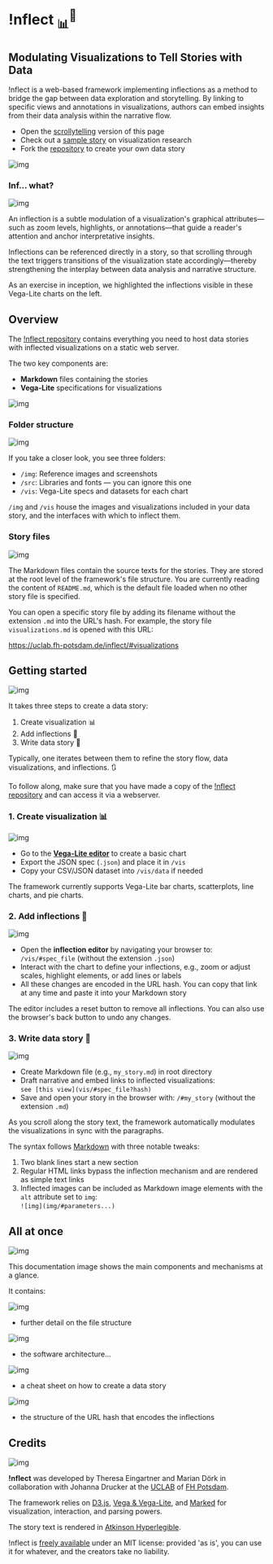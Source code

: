 # !nflect <sub>📊</sub><sup>💬</sup>
## Modulating Visualizations to Tell Stories with Data

!nflect is a web-based framework implementing inflections as a method to bridge the gap between data exploration and storytelling. By linking to specific views and annotations in visualizations, authors can embed insights from their data analysis within the narrative flow. 

- Open the <a href="https://uclab.fh-potsdam.de/inflect/">scrollytelling</a> version of this page
- Check out a
<a href="https://uclab.fh-potsdam.de/inflect/#visualizations">sample story</a> on visualization research
- Fork the <a href="https://github.com/uclab-potsdam/inflect">repository</a> to create your own data story

![img](img/#-430,-167,2663,2353&ff0000&&&chart_overview.png)


### Inf... what?

![img](img/#-430,-167,2663,2353&ff00d3&1445,130,1728,598,44,7,673,1005,762,1058,922,1933,1380,1130,1884,1374&&chart_overview.png)

An inflection is a subtle modulation of a visualization's graphical attributes—such as zoom levels, highlights, or annotations—that guide a reader's attention and anchor interpretative insights. 

Inflections can be referenced directly in a story, so that scrolling through the text triggers transitions of the visualization state accordingly—thereby strengthening the interplay between data analysis and narrative structure.

As an exercise in inception, we highlighted the inflections visible in these Vega-Lite charts on the left.


## Overview

The <a href="http://github.com/uclab-potsdam/inflect">!nflect repository</a> contains everything you need to host data stories with inflected visualizations on a static web server.

The two key components are:

- **Markdown** files containing the stories
- **Vega-Lite** specifications for visualizations

![img](img/#-329,-68,577,542&FF00D3&&&folder_structure.png)


### Folder structure

![img](img/#-112,-43,380,315&FF00D3&27,8,115,132&&folder_structure.png)

If you take a closer look, you see three folders:

- `/img`: Reference images and screenshots
- `/src`: Libraries and fonts — you can ignore this one
- `/vis`: Vega-Lite specs and datasets for each chart

`/img` and `/vis` house the images and visualizations included in your data story, and the interfaces with which to inflect them.


### Story files

![img](img/#-110,119,396,489&FF00D3&16,312,288,448,18,178,205,223&&folder_structure.png)

The Markdown files contain the source texts for the stories. They are stored at the root level of the framework's file structure. You are currently reading the content of `README.md`, which is the default file loaded when no other story file is specified.

You can open a specific story file by adding its filename without the extension `.md` into the URL's hash. For example, the story file `visualizations.md` is opened with this URL:

<a href="#visualizations">https://uclab.fh-potsdam.de/inflect/#visualizations</a>


## Getting started

![img](img/#-282,43,1333,1154&FF00D3&&&steps.png)

It takes three steps to create a data story:
1. Create visualization 📊 
2. Add inflections 💬
3. Write data story 📄

Typically, one iterates between them to refine the story flow, data visualizations, and inflections. 🔃

To follow along, make sure that you have made a copy of the <a href="https://github.com/uclab-potsdam/inflect">!nflect repository</a> and can access it via a webserver.


### 1. Create visualization 📊 

![img](img/#6,-54,2067,1336&FF00D3&&&vega_editor.png)

- Go to the **<a href="https://vega.github.io/editor/#/examples/vega-lite/bar">Vega-Lite editor</a>** to create a basic chart
- Export the JSON spec (`.json`) and place it in `/vis`
- Copy your CSV/JSON dataset into `/vis/data` if needed

The framework currently supports Vega-Lite bar charts, scatterplots, line charts, and pie charts.


### 2. Add inflections 💬

![img](img/#5,158,1907,1109&FF00D3&&&inflections_editor.png)

- Open the **inflection editor** by navigating your browser to: `/vis/#spec_file` (without the extension `.json`)
- Interact with the chart to define your inflections, e.g., zoom or adjust scales, highlight elements, or add lines or labels
- All these changes are encoded in the URL hash. You can copy that link at any time and paste it into your Markdown story

The editor includes a reset button to remove all inflections. You can also use the browser's back button to undo any changes.


### 3. Write data story 📄

![img](img/#-41,47,1637,1204&FF00D3&931,171,1153,232&&scrollytelling.png) 

- Create Markdown file (e.g., `my_story.md`) in root directory  
- Draft narrative and embed links to inflected visualizations:<br>`see [this view](vis/#spec_file?hash)`
- Save and open your story in the browser with: `/#my_story` (without the extension `.md`)

As you scroll along the story text, the framework automatically modulates the visualizations in sync with the paragraphs.

The syntax follows <a href="https://daringfireball.net/projects/markdown/syntax">Markdown</a> with three notable tweaks: 

1. Two blank lines start a new section
2. Regular HTML links bypass the inflection mechanism and are rendered as simple text links
3. Inflected images can be included as Markdown image elements with the `alt` attribute set to `img`: <br>
`![img](img/#parameters...)`


## All at once

![img](img/#0,0,3047,8610&FF00D3&&&documentation_image.png)

This documentation image shows the main components and mechanisms at a glance.


It contains:

![img](img/#0,0,3047,2375&FF00D3&&&documentation_image.png) 
- further detail on the file structure


![img](img/#0,1750,3047,4200&FF00D3&&&documentation_image.png) 
- the software architecture...


![img](img/#0,4150,3047,7200&FF00D3&&&documentation_image.png) 
- a cheat sheet on how to create a data story


![img](img/#0,7200,3047,9000&FF00D3&&&documentation_image.png)
- the structure of the URL hash that encodes the inflections


## Credits

![img](img/#logos.png)

**!nflect** was developed by Theresa Eingartner and Marian Dörk in collaboration with Johanna Drucker at the <a href="https://uclab.fh-potsdam.de">UCLAB</a> of <a href="https://www.fh-potsdam.de/">FH Potsdam</a>.

The framework relies on <a href="https://d3js.org">D3.js</a>, <a href="https://vega.github.io">Vega & Vega-Lite</a>, and <a href="https://marked.js.org">Marked</a> for visualization, interaction, and parsing powers.

The story text is rendered in <a href="https://www.brailleinstitute.org/freefont/">Atkinson Hyperlegible</a>.

!nflect is <a href="http://github.com/uclab-potsdam/inflect">freely available</a> under an MIT license: provided 'as is', you can use it for whatever, and the creators take no liability.

